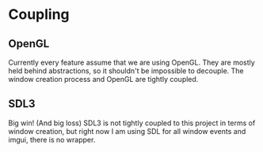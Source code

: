 # Coupling
## OpenGL
Currently every feature assume that we are using OpenGL. They are mostly held behind abstractions, so it shouldn't be impossible to decouple. The window creation process and OpenGL are tightly coupled.

## SDL3
Big win! (And big loss) SDL3 is not tightly coupled to this project in terms of window creation, but right now I am using SDL for all window events and imgui, there is no wrapper. 